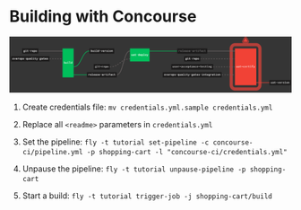 Building with Concourse
=======================

![](concourse.png)

1. Create credentials file: `mv credentials.yml.sample credentials.yml`
 
2. Replace all `<readme>` parameters in `credentials.yml`
 
3. Set the pipeline: `fly -t tutorial set-pipeline -c concourse-ci/pipeline.yml -p shopping-cart -l "concourse-ci/credentials.yml"`
 
4. Unpause the pipeline: `fly -t tutorial unpause-pipeline -p shopping-cart`
 
5. Start a build: `fly -t tutorial trigger-job -j shopping-cart/build`
